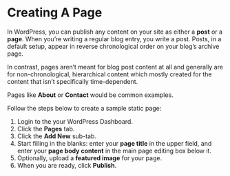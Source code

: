 # Creating A Page

In WordPress, you can publish any content on your site as either a **post** or a **page**. When you’re writing a regular blog entry, you write a post. Posts, in a default setup, appear in reverse chronological order on your blog’s archive page.

In contrast, pages aren’t meant for blog post content at all and generally are for non-chronological, hierarchical content which mostly created for the content that isn’t specifically time-dependent.

Pages like **About** or **Contact** would be common examples.

Follow the steps below to create a sample static page:

1. Login to the your WordPress Dashboard.
2. Click the **Pages** tab.
3. Click the **Add New** sub-tab.
4. Start filling in the blanks: enter your **page title** in the upper field, and enter your **page body content** in the main page editing box below it.
5. Optionally, upload a **featured image** for your page.
6. When you are ready, click **Publish**.
